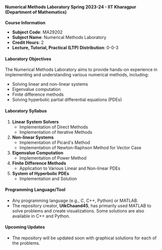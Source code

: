 #### Numerical Methods Laboratory Spring 2023-24 - IIT Kharagpur (Department of Mathematics)

**Course Information**
- **Subject Code**: MA29202
- **Subject Name**: Numerical Methods Laboratory
- **Credit Hours**: 2
- **Lecture, Tutorial, Practical (LTP) Distribution**: 0-0-3

#### Laboratory Objectives
The Numerical Methods Laboratory aims to provide hands-on experience in implementing and understanding various numerical methods, including:
- Solving linear and non-linear systems
- Eigenvalue computation
- Finite difference methods
- Solving hyperbolic partial differential equations (PDEs)

#### Laboratory Syllabus
1. **Linear System Solvers**
   - Implementation of Direct Methods
   - Implementation of Iterative Methods
2. **Non-linear Systems**
   - Implementation of Picard's Method
   - Implementation of Newton-Raphson Method for Vector Case
3. **Eigenvalue Computation**
   - Implementation of Power Method
4. **Finite Difference Methods**
   - Application to Various Linear and Non-linear PDEs
5. **System of Hyperbolic PDEs**
   - Implementation and Solution

#### Programming Language/Tool
- Any programming language (e.g., C, C++, Python) or MATLAB.
- The repository creator, **UtkChaand45**, has primarily used MATLAB to solve problems and create visualizations. Some solutions are also available in C++ and Python.

#### Upcoming Updates
- The repository will be updated soon with graphical solutions for each of the problems.

